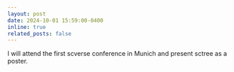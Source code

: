 ```yaml
---
layout: post
date: 2024-10-01 15:59:00-0400
inline: true
related_posts: false
---
```


I will attend the first scverse conference in Munich and present sctree as a poster.